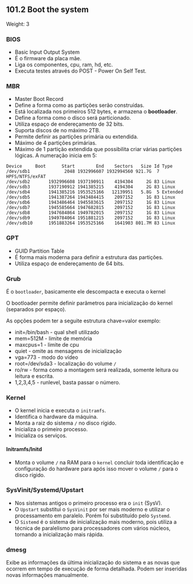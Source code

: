 ## 101.2 Boot the system
Weight: 3

### BIOS
* Basic Input Output System
* É o firmware da placa mãe.
* Liga os componentes, cpu, ram, hd, etc.
* Executa testes através do POST - Power On Self Test.

### MBR
* Master Boot Record
* Define a forma como as partições serão construídas.
* Está localizada nos primeiros 512 bytes, e armazena o **bootloader**.
* Define a forma como o disco será particionado.
* Utiliza espaço de endereçamento de 32 bits.
* Suporta discos de no máximo 2TB.
* Permite definir as partições primária ou extendida.
* Máximo de 4 partições primárias.
* Máximo de 1 partição extendida que possibilita criar várias partições lógicas. A numeração inicia em 5:
```
Device     Boot      Start        End    Sectors   Size Id Type
/dev/sdb1             2048 1932996607 1932994560 921.7G  7 HPFS/NTFS/exFAT
/dev/sdb2       1932996608 1937190911    4194304     2G 83 Linux
/dev/sdb3       1937190912 1941385215    4194304     2G 83 Linux
/dev/sdb4       1941385216 1953525166   12139951   5.8G  5 Extended
/dev/sdb5       1941387264 1943484415    2097152     1G 83 Linux
/dev/sdb6       1943486464 1945583615    2097152     1G 83 Linux
/dev/sdb7       1945585664 1947682815    2097152     1G 83 Linux
/dev/sdb8       1947684864 1949782015    2097152     1G 83 Linux
/dev/sdb9       1949784064 1951881215    2097152     1G 83 Linux
/dev/sdb10      1951883264 1953525166    1641903 801.7M 83 Linux
```

### GPT
* GUID Partition Table
* É forma mais moderna para definir a estrutura das partições.
* Utiliza espaço de endereçamento de 64 bits.

### Grub
É o `bootloader`, basicamente ele descompacta e executa o kernel

O bootloader permite definir parâmetros para inicialização do kernel (separados por espaço).

As opções podem ter a seguite estrutura chave=valor <valor> exemplo:
* init=/bin/bash - qual shell utilizado
* mem=512M - limite de memória
* maxcpus=1 - limite de cpu
* quiet - omite as mensagens de inicialização
* vga=773 - modo do vídeo
* root=/dev/sda3 - localização do volume `/`
* ro/rw - forma como a montagem será realizada, somente leitura ou leitura e escrita.
* 1,2,3,4,5 - runlevel, basta passar o número.

### Kernel
* O kernel inicia e executa o `initramfs`.
* Identifica o hardware da máquina.
* Monta a raiz do sistema `/` no disco rígido.
* Inicializa o primeiro processo.
* Inicializa os serviços.

#### Initramfs/Initd
* Monta o volume `/` na RAM para o `kernel` concluir toda identificação e configuração do hardware para após isso mover o volume `/` para o disco rígido. 

### SysVinit/Systemd/Upstart

* Nos sistemas antigos o primeiro processo era o `init` (SysV).
* O `Upstart` substitui o `SysVinit` por ser mais moderno e utilizar o processamento em paralelo. Porém foi substituído pelo `Systemd`.
* O `Sistemd` é o sistema de inicialização mais moderno, pois utiliza a técnica de paralelismo para processadores com vários núcleos, tornando a inicialização mais rápida.


### dmesg
Exibe as informações da última inicialização do sistema e as novas que ocorrem em tempo de execução de forma detalhada.
Podem ser inseridas novas informações manualmente.
